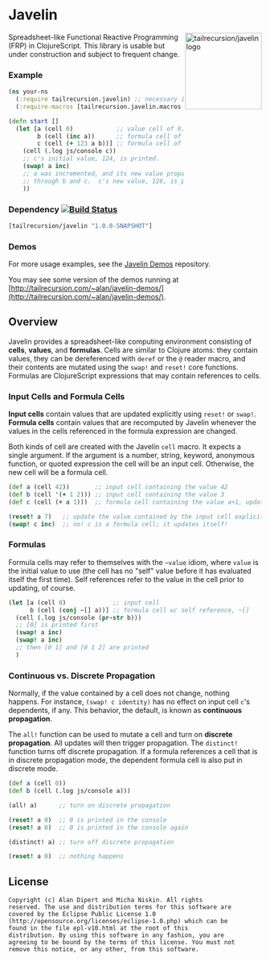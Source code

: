 # Javelin

<img src="https://raw.github.com/alandipert/javelin/master/img/javelin.png?login=micha&token=b172f1b97acb55c16867dc106e30c646"
alt="tailrecursion/javelin logo" title="tailrecursion/javelin logo"
align="right" width="152"/>

Spreadsheet-like Functional Reactive Programming (FRP) in
ClojureScript.  This library is usable but under construction and
subject to frequent change.

### Example

```clojure
(ns your-ns
  (:require tailrecursion.javelin) ;; necessary if compiling in advanced mode
  (:require-macros [tailrecursion.javelin.macros :refer [cell]]))

(defn start []
  (let [a (cell 0)            ;; value cell of 0.
        b (cell (inc a))      ;; formula cell of a+1.
        c (cell (+ 123 a b))] ;; formula cell of a+b+123.
    (cell (.log js/console c))
    ;; c's initial value, 124, is printed.
    (swap! a inc)
    ;; a was incremented, and its new value propagated (consistently)
    ;; through b and c.  c's new value, 126, is printed to the console.
    ))
```

### Dependency [![Build Status](https://travis-ci.org/tailrecursion/javelin.png?branch=master)](https://travis-ci.org/tailrecursion/javelin)

```clojure
[tailrecursion/javelin "1.0.0-SNAPSHOT"]
```

### Demos

For more usage examples, see the [Javelin
Demos](https://github.com/tailrecursion/javelin-demos) repository.

You may see some version of the demos running at
[http://tailrecursion.com/~alan/javelin-demos/](http://tailrecursion.com/~alan/javelin-demos/).

## Overview

Javelin provides a spreadsheet-like computing environment consisting
of **cells**, **values**, and **formulas**. Cells are similar to
Clojure atoms: they contain values, they can be dereferenced with
`deref` or the `@` reader macro, and their contents are mutated using
the `swap!` and `reset!` core functions. Formulas are ClojureScript
expressions that may contain references to cells.

### Input Cells and Formula Cells

**Input cells** contain values that are updated explicitly using
`reset!` or `swap!`. **Formula cells** contain values that are
recomputed by Javelin whenever the values in the cells referenced in
the formula expression are changed.

Both kinds of cell are created with the Javelin `cell` macro. It
expects a single argument. If the argument is a number, string,
keyword, anonymous function, or quoted expression the cell will be an
input cell. Otherwise, the new cell will be a formula cell.

```clojure
(def a (cell 42))       ;; input cell containing the value 42
(def b (cell '(+ 1 2))) ;; input cell containing the value 3
(def c (cell (+ a 1)))  ;; formula cell containing the value a+1, updated when a changes

(reset! a 7)   ;; update the value contained by the input cell explicitly
(swap! c inc)  ;; no! c is a formula cell; it updates itself!
```

### Formulas

Formula cells may refer to themselves with the `~value` idiom, where
`value` is the initial value to use (the cell has no "self" value
before it has evaluated itself the first time). Self references refer
to the value in the cell prior to updating, of course.

```clojure
(let [a (cell 0)             ;; input cell
      b (cell (conj ~[] a))] ;; formula cell w/ self reference, ~[]
  (cell (.log js/console (pr-str b)))
  ;; [0] is printed first
  (swap! a inc)
  (swap! a inc)
  ;; then [0 1] and [0 1 2] are printed
  )
```

### Continuous vs. Discrete Propagation

Normally, if the value contained by a cell does not change, nothing
happens. For instance, `(swap! c identity)` has no effect on input
cell `c`'s dependents, if any. This behavior, the default, is known as
**continuous propagation**.

The `all!` function can be used to mutate a cell and turn on
**discrete propagation**. All updates will then trigger
propagation. The `distinct!` function turns off discrete
propagation. If a formula references a cell that is in discrete
propagation mode, the dependent formula cell is also put in discrete
mode.

```clojure
(def a (cell 0))
(def b (cell (.log js/console a)))

(all! a)      ;; turn on discrete propagation

(reset! a 0)  ;; 0 is printed in the console
(reset! a 0)  ;; 0 is printed in the console again

(distinct! a) ;; turn off discrete propagation

(reset! a 0)  ;; nothing happens
```

## License

    Copyright (c) Alan Dipert and Micha Niskin. All rights
    reserved. The use and distribution terms for this software are
    covered by the Eclipse Public License 1.0
    (http://opensource.org/licenses/eclipse-1.0.php) which can be
    found in the file epl-v10.html at the root of this
    distribution. By using this software in any fashion, you are
    agreeing to be bound by the terms of this license. You must not
    remove this notice, or any other, from this software.

